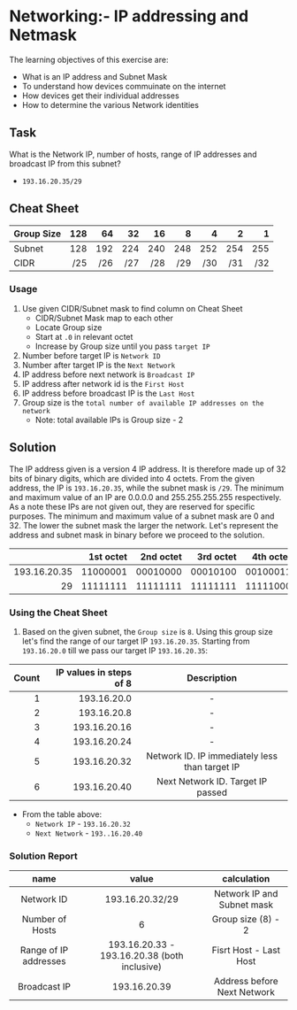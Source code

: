 # Networking:- IP addressing and Netmask

The learning objectives of this exercise are:

- What is an IP address and Subnet Mask
- To understand how devices commuinate on the internet
- How devices get their individual addresses
- How to determine the various Network identities

## Task
What is the Network IP, number of hosts, range of IP addresses and broadcast IP from this subnet?
- `193.16.20.35/29`

## Cheat Sheet
| Group Size | 128 | 64 | 32 | 16 | 8 | 4 | 2 | 1 |
| :--- | ---: | ---: | ---: | ---: | ---: | ---: | ---: | ---: |
| Subnet | 128 | 192 | 224 | 240 | 248 | 252 | 254 | 255 |
| CIDR | /25 | /26 | /27 | /28 | /29 | /30 | /31 | /32 |

### Usage
1. Use given CIDR/Subnet mask to find column on Cheat Sheet
    - CIDR/Subnet Mask map to each other
    - Locate Group size
    - Start at `.0` in relevant octet
    - Increase by Group size until you pass `target IP`
2. Number before target IP is `Network ID`
3. Number after target IP is the `Next Network`
4. IP address before next network is `Broadcast IP`
5. IP address after network id is the `First Host`
6. IP address before broadcast IP is the `Last Host`
7. Group size is the `total number of available IP addresses on the network`
    - Note: total available IPs is Group size - 2

## Solution
The IP address given is a version 4 IP address. It is therefore made up of 32 bits of binary digits,
which are divided into 4 octets. From the given address, the IP is `193.16.20.35`, while the subnet
mask is `/29`. The minimum and maximum value of an IP are 0.0.0.0 and 255.255.255.255 respectively.
As a note these IPs are not given out, they are reserved for specific purposes. The minimum and 
maximum value of a subnet mask are 0 and 32. The lower the subnet mask the larger the network.
Let's represent the address and subnet mask in binary before we proceed to the solution.

|              | 1st octet | 2nd octet | 3rd octet | 4th octet |
| -----------: | --------: | --------: | --------: | --------: |
| 193.16.20.35 | 11000001  | 00010000  | 00010100  | 00100011  |
| 29           | 11111111  | 11111111  | 11111111  | 11111000  |

### Using the Cheat Sheet

1. Based on the given subnet, the `Group size` is `8`. Using this group size let's find the range of our target IP `193.16.20.35`.
Starting from `193.16.20.0` till we pass our target IP `193.16.20.35`:

| Count | IP values in steps of 8 | Description |
| ----: | ----------------------: | :---------: |
| 1 | 193.16.20.0 | - |
| 2 | 193.16.20.8 | - |
| 3 | 193.16.20.16 | - |
| 4 | 193.16.20.24 | - |
| 5 | 193.16.20.32 | Network ID. IP immediately less than target IP |
| 6 | 193.16.20.40 | Next Network ID. Target IP passed |

- From the table above:
    - `Network IP` - `193.16.20.32`
    - `Next Network` - `193..16.20.40`

### Solution Report

| name | value | calculation |
| :---: | :---: | :---: |
| Network ID | 193.16.20.32/29 | Network IP and Subnet mask |
| Number of Hosts | 6 | Group size (8) - 2 |
| Range of IP addresses | 193.16.20.33 - 193.16.20.38 (both inclusive) | Fisrt Host - Last Host |
| Broadcast IP | 193.16.20.39 | Address before Next Network |
